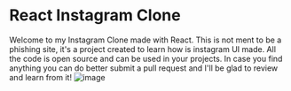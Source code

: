 # React Instagram Clone 
Welcome to my Instagram Clone made with React. This is not ment to be a phishing site, it's a project created to learn how is instagram UI made. All the code is open source and can be used in your projects. In case you find anything you can do better submit a pull request and I'll be glad to review and learn from it! 
![image](https://user-images.githubusercontent.com/59662722/152303690-ae090289-a9b2-4cd7-b6c4-83b81ec24824.png)


